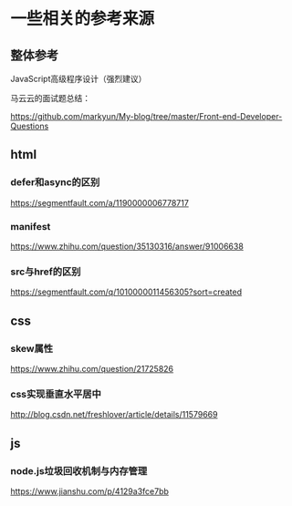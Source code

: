 # 一些相关的参考来源

## 整体参考

JavaScript高级程序设计（强烈建议）

马云云的面试题总结：

https://github.com/markyun/My-blog/tree/master/Front-end-Developer-Questions

## html

### defer和async的区别

https://segmentfault.com/a/1190000006778717

### manifest

https://www.zhihu.com/question/35130316/answer/91006638

### src与href的区别

https://segmentfault.com/q/1010000011456305?sort=created

## css

### skew属性

https://www.zhihu.com/question/21725826

### css实现垂直水平居中

http://blog.csdn.net/freshlover/article/details/11579669

## js

### node.js垃圾回收机制与内存管理

https://www.jianshu.com/p/4129a3fce7bb